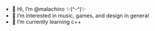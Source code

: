 - 👋 Hi, I’m @malachino ✨(^-^)✨
- 👀 I’m interested in music, games, and design in general
- 🌱 I’m currently learning c++

<!---
malachino/malachino is a ✨ special ✨ repository because its `README.md` (this file) appears on your GitHub profile.
You can click the Preview link to take a look at your changes.
--->
